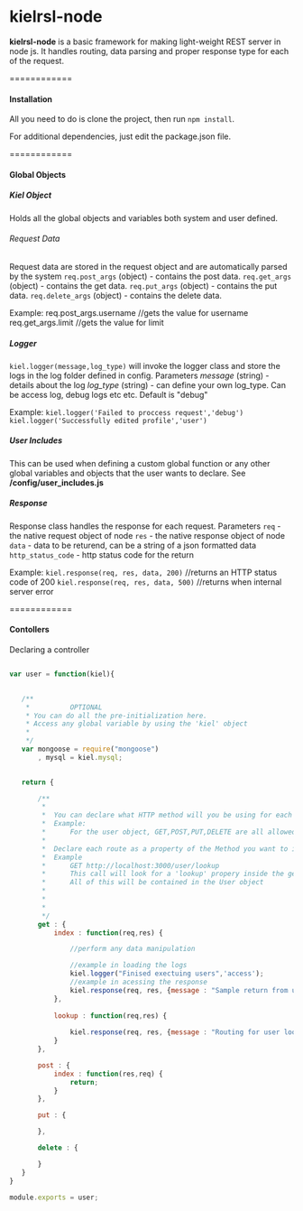 kielrsl-node
============

**kielrsl-node** is a basic framework for making light-weight REST server in node js. It handles routing, data parsing and proper response type for each of the request.

============

#### Installation

All you need to do is clone the project, then run `npm install`.

For additional dependencies, just edit the package.json file.

============

#### Global Objects

##### Kiel Object

Holds all the global objects and variables both system and user defined.

###### Request Data
Request data are stored in the request object and are automatically parsed by the system
`req.post_args`	(object)	- contains the post data.
`req.get_args`	(object)	- contains the get data.
`req.put_args`	(object)	- contains the put data.
`req.delete_args` (object)	- contains the delete data.

Example:
	req.post_args.username 		//gets the value for username
	req.get_args.limit 			//gets the value for limit

##### Logger
`kiel.logger(message,log_type)` will invoke the logger class and store the logs in the log folder defined in config.
Parameters
*message* (string) - details about the log
*log_type* (string)	- can define your own log_type. Can be access log, debug logs etc etc. Default is "debug"

Example:
`kiel.logger('Failed to proccess request','debug')`
`kiel.logger('Successfully edited profile','user')`

##### User Includes
This can be used when defining a custom global function or any other global variables and objects that the user wants to declare.
See **/config/user_includes.js**

##### Response
Response class handles the response for each request.
Parameters
`req`	- the native request object of node
`res`	- the native response object of node
`data`	- data to be returend, can be a string of a json formatted data
`http_status_code`	- http status code for the return

Example:
`kiel.response(req, res, data, 200)`	//returns an HTTP status code of 200
`kiel.response(req, res, data, 500)`	//returns when internal server error


============

#### Contollers

Declaring a controller 

 ```javascript

 var user = function(kiel){
 	

 	/**
 	 *			OPTIONAL
 	 * You can do all the pre-initialization here.
 	 * Access any global variable by using the 'kiel' object
 	 *
 	 */
	var mongoose = require("mongoose")
		, mysql = kiel.mysql;

	
	return {

		/**
		 *
		 *	You can declare what HTTP method will you be using for each object.
		 *	Example:
		 *		For the user object, GET,POST,PUT,DELETE are all allowed.
		 *		
		 *	Declare each route as a property of the Method you want to include it with
		 *	Example
		 *		GET http://localhost:3000/user/lookup
		 *		This call will look for a 'lookup' propery inside the get object.
		 *		All of this will be contained in the User object
		 *		
		 *			
		 *		
		 */
		get : {
			index : function(req,res) {

				//perform any data manipulation

				//example in loading the logs
				kiel.logger("Finised exectuing users",'access');
				//example in acessing the response
				kiel.response(req, res, {message : "Sample return from users"}, 200);
			},
			
			lookup : function(req,res) {
				
				kiel.response(req, res, {message : "Routing for user lookup"}, 200);
			}
		},

		post : {
			index : function(res,req) {
				return;
			}
		}, 

		put : {

		},

		delete : {

		}
	}
}

module.exports = user;
